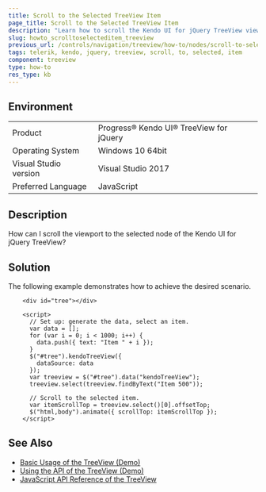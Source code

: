 ```yaml
---
title: Scroll to the Selected TreeView Item
page_title: Scroll to the Selected TreeView Item
description: "Learn how to scroll the Kendo UI for jQuery TreeView viewport to the selected node."
slug: howto_scrolltoselecteditem_treeview
previous_url: /controls/navigation/treeview/how-to/nodes/scroll-to-selected-item
tags: telerik, kendo, jquery, treeview, scroll, to, selected, item
component: treeview
type: how-to
res_type: kb
---
```


## Environment

<table>
 <tr>
  <td>Product</td>
  <td>Progress® Kendo UI® TreeView for jQuery</td>
 </tr>
 <tr>
  <td>Operating System</td>
  <td>Windows 10 64bit</td>
 </tr>
 <tr>
  <td>Visual Studio version</td>
  <td>Visual Studio 2017</td>
 </tr>
 <tr>
  <td>Preferred Language</td>
  <td>JavaScript</td>
 </tr>
</table>

## Description

How can I scroll the viewport to the selected node of the Kendo UI for jQuery TreeView?

## Solution

The following example demonstrates how to achieve the desired scenario.

```dojo
    <div id="tree"></div>

    <script>
      // Set up: generate the data, select an item.
      var data = [];
      for (var i = 0; i < 1000; i++) {
        data.push({ text: "Item " + i });
      }
      $("#tree").kendoTreeView({
        dataSource: data
      });
      var treeview = $("#tree").data("kendoTreeView");
      treeview.select(treeview.findByText("Item 500"));

      // Scroll to the selected item.
      var itemScrollTop = treeview.select()[0].offsetTop;
      $("html,body").animate({ scrollTop: itemScrollTop });
    </script>
```

## See Also

* [Basic Usage of the TreeView (Demo)](https://demos.telerik.com/kendo-ui/treeview/index)
* [Using the API of the TreeView (Demo)](https://demos.telerik.com/kendo-ui/treeview/api)
* [JavaScript API Reference of the TreeView](/api/javascript/ui/treeview)

